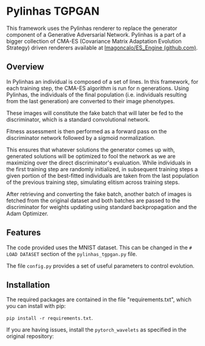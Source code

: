 # Pylinhas TGPGAN

This framework uses the Pylinhas renderer to replace the generator component of a Generative Adversarial Network.
Pylinhas is a part of a bigger collection of CMA-ES (Covariance Matrix Adaptation Evolution Strategy) driven renderers available at [lmagoncalo/ES_Engine (github.com)](https://github.com/lmagoncalo/ES_Engine).

## Overview

In Pylinhas an individual is composed of a set of lines. In this framework, for each training step, the CMA-ES algorithm is run for n generations. Using Pylinhas, the individuals of the final population (i.e. individuals resulting from the last generation) are converted to their image phenotypes.

These images will constitute the fake batch that will later be fed to the discriminator, which is a standard convolutional network.

Fitness assessment is then performed as a forward pass on the discriminator network followed by a sigmoid normalization.

This ensures that whatever solutions the generator comes up with, generated solutions will be optimized to fool the network as we are maximizing over the direct discriminator's evaluation.
While individuals in the first training step are randomly initialized, in subsequent training steps a given portion of the best-fitted individuals are taken from the last population of the previous training step, simulating elitism across training steps.

After retrieving and converting the fake batch, another batch of images is fetched from the original dataset and both batches are passed to the discriminator for weights updating using standard backpropagation and the Adam Optimizer.

## Features

The code provided uses the MNIST dataset. 
This can be changed in the <code># LOAD DATASET</code> section of the <code>pylinhas_tgpgan.py</code> file.

The file <code>config.py</code> provides a set of useful parameters to control evolution. 


## Installation

The required packages are contained in the file "requirements.txt", which you can install with pip:

<code>pip install -r requirements.txt</code>.

If you are having issues, install the <code>pytorch_wavelets</code> as specified in the original repository:
